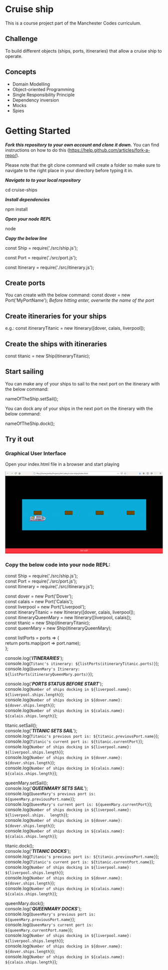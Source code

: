 # Cruise ship
This is a course project part of the Manchester Codes curriculum.

## Challenge
To build different objects (ships, ports, itineraries) that allow a cruise ship to operate. 

## Concepts

* Domain Modelling
* Object-oriented Programming
* Single Responsibility Principle
* Dependency inversion
* Mocks
* Spies
# Getting Started

***Fork this repository to your own account and clone it down.***
 You can find instructions on how to do this (https://help.github.com/articles/fork-a-repo/). 

 Please note that the git clone command will create a folder so make sure to navigate to the right place in your directory before typing it in.

***Navigate to to your local repository***

cd cruise-ships

***Install dependencies***

npm install

***Open your node REPL***

node

***Copy the below line***

const Ship = require('./src/ship.js');

const Port = require('./src/port.js');

const Itinerary = require('./src/itinerary.js');

## Create ports

You can create with the below command:
const dover = new Port('MyPortName');
*Before hitting enter, overwrite the name of the port*

## Create itineraries for your ships

e.g.: const itineraryTitanic = new Itinerary([dover, calais, liverpool]);

## Create the ships with itineraries

const titanic = new Ship(itineraryTitanic);

## Start sailing

You can make any of your ships to sail to the next port on the itinerary with the below command:

nameOfTheShip.setSail();

You can dock any of your ships in the next port on the itinerary with the below command:

nameOfTheShip.dock();

## Try it out

### Graphical User Interface

Open your index.html file in a browser and start playing

![Screenshot](./Screenshot.png)   

### Copy the below code into your node REPL:

const Ship = require('./src/ship.js');  
const Port = require('./src/port.js');  
const Itinerary = require('./src/itinerary.js');

const dover = new Port('Dover');  
const calais = new Port('Calais');  
const liverpool = new Port('Liverpool');  
const itineraryTitanic = new Itinerary([dover, calais, liverpool]);  
const itineraryQueenMary = new Itinerary([liverpool, calais]);  
const titanic = new Ship(itineraryTitanic);  
const queenMary = new Ship(itineraryQueenMary);  


const listPorts = ports => {  
  return ports.map(port => port.name);  
};

console.log('***ITINERARIES***');  
console.log(`Titanc's itinerary: ${listPorts(itineraryTitanic.ports)}`);  
console.log(`QueenMary's Itinerary: ${listPorts(itineraryQueenMary.ports)}`);  

console.log('***PORTS STATUS BEFORE START***');  
console.log(`Number of ships docking in ${liverpool.name}: ${liverpool.ships.length}`);  
console.log(`Number of ships docking in ${dover.name}: ${dover.ships.length}`);  
console.log(`Number of ships docking in ${calais.name}: ${calais.ships.length}`);  


titanic.setSail();  
console.log('***TITANIC SETS SAIL***');  
console.log(`Titanic's previous port is: ${titanic.previousPort.name}`); 
console.log(`Titanic's current port is: ${titanic.currentPort}`);  
console.log(`Number of ships docking in ${liverpool.name}: ${liverpool.ships.length}`);  
console.log(`Number of ships docking in ${dover.name}: ${dover.ships.length}`);  
console.log(`Number of ships docking in ${calais.name}: ${calais.ships.length}`);  

queenMary.setSail();  
console.log('***QUEENMARY SETS SAIL***');  
console.log(`QueenMary's previous port is: ${queenMary.previousPort.name}`);  
console.log(`QueenMary's current port is: ${queenMary.currentPort}`);  
console.log(`Number of ships docking in ${liverpool.name}: ${liverpool.ships.  length}`);  
console.log(`Number of ships docking in ${dover.name}: ${dover.ships.length}`);  
console.log(`Number of ships docking in ${calais.name}: ${calais.ships.length}`);  

titanic.dock();  
console.log('***TITANIC DOCKS***');  
console.log(`Titanic's previous port is: ${titanic.previousPort.name}`);  
console.log(`Titanic's current port is: ${titanic.currentPort.name}`);  
console.log(`Number of ships docking in ${liverpool.name}: ${liverpool.ships.length}`);  
console.log(`Number of ships docking in ${dover.name}: ${dover.ships.length}`);  
console.log(`Number of ships docking in ${calais.name}: ${calais.ships.length}`);  

queenMary.dock();  
console.log('***QUEENMARY DOCKS***');  
console.log(`QueenMary's previous port is: ${queenMary.previousPort.name}`);  
console.log(`QueenMary's current port is: ${queenMary.currentPort.name}`);  
console.log(`Number of ships docking in ${liverpool.name}: ${liverpool.ships.length}`);  
console.log(`Number of ships docking in ${dover.name}: ${dover.ships.length}`);  
console.log(`Number of ships docking in ${calais.name}: ${calais.ships.length}`);  



